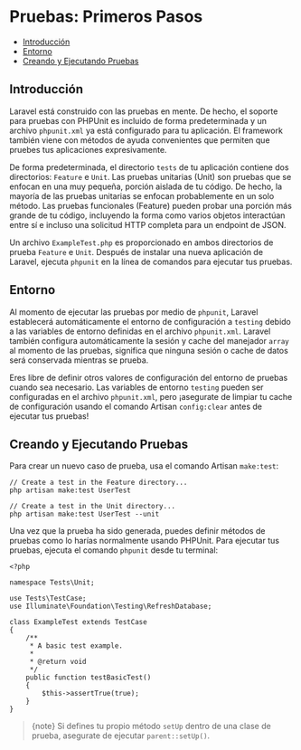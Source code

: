 # Pruebas: Primeros Pasos

- [Introducción](#introduction)
- [Entorno](#environment)
- [Creando y Ejecutando Pruebas](#creating-and-running-tests)

<a name="introduction"></a>
## Introducción

Laravel está construido con las pruebas en mente. De hecho, el soporte para pruebas con PHPUnit es incluido de forma predeterminada y un archivo `phpunit.xml` ya está configurado para tu aplicación. El framework también viene con métodos de ayuda convenientes que permiten que pruebes tus aplicaciones expresivamente.

De forma predeterminada, el directorio `tests` de tu aplicación contiene dos directorios: `Feature` e `Unit`. Las pruebas unitarias (Unit) son pruebas que se enfocan en una muy pequeña, porción aislada de tu código. De hecho, la mayoría de las pruebas unitarias se enfocan probablemente en un solo método. Las pruebas funcionales (Feature) pueden probar una porción más grande de tu código, incluyendo la forma como varios objetos interactúan entre sí e incluso una solicitud HTTP completa para un endpoint de JSON.

Un archivo `ExampleTest.php` es proporcionado en ambos directorios de prueba `Feature` e `Unit`. Después de instalar una nueva aplicación de Laravel, ejecuta `phpunit` en la línea de comandos para ejecutar tus pruebas.

<a name="environment"></a>
## Entorno

Al momento de ejecutar las pruebas por medio de `phpunit`, Laravel establecerá automáticamente el entorno de configuración a `testing` debido a las variables de entorno definidas en el archivo `phpunit.xml`. Laravel también configura automáticamente la sesión y cache del manejador `array` al momento de las pruebas, significa que ninguna sesión o cache de datos será conservada mientras se prueba.

Eres libre de definir otros valores de configuración del entorno de pruebas cuando sea necesario. Las variables de entorno `testing` pueden ser configuradas en el archivo `phpunit.xml`, pero ¡asegurate de limpiar tu cache de configuración usando el comando Artisan `config:clear` antes de ejecutar tus pruebas!

<a name="creating-and-running-tests"></a>
## Creando y Ejecutando Pruebas

Para crear un nuevo caso de prueba, usa el comando Artisan `make:test`:

    // Create a test in the Feature directory...
    php artisan make:test UserTest

    // Create a test in the Unit directory...
    php artisan make:test UserTest --unit

Una vez que la prueba ha sido generada, puedes definir métodos de pruebas como lo harías normalmente usando PHPUnit. Para ejecutar tus pruebas, ejecuta el comando `phpunit` desde tu terminal:

    <?php

    namespace Tests\Unit;

    use Tests\TestCase;
    use Illuminate\Foundation\Testing\RefreshDatabase;

    class ExampleTest extends TestCase
    {
        /**
         * A basic test example.
         *
         * @return void
         */
        public function testBasicTest()
        {
            $this->assertTrue(true);
        }
    }

> {note} Si defines tu propio método `setUp` dentro de una clase de prueba, asegurate de ejecutar `parent::setUp()`.